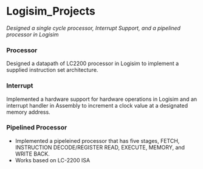 # Logisim_Projects
*Designed a single cycle processor, Interrupt Support, and a pipelined processor in Logisim*

### Processor
Designed a datapath of LC2200 processor in Logisim to implement a supplied instruction set architecture.

### Interrupt
Implemented a hardware support for hardware operations in Logisim and an interrupt handler in Assembly to increment a clock value at a designated memory address.

### Pipelined Processor
- Implemented a pipeleined processor that has five stages, FETCH, INSTRUCTION DECODE/REGISTER READ, EXECUTE, MEMORY, and WRITE BACK.
- Works based on LC-2200 ISA
